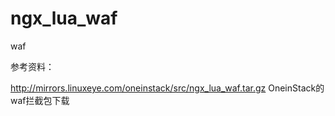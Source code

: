 # ngx_lua_waf
waf

参考资料：

http://mirrors.linuxeye.com/oneinstack/src/ngx_lua_waf.tar.gz   OneinStack的waf拦截包下载